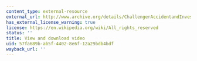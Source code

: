 ```yaml
---
content_type: external-resource
external_url: http://www.archive.org/details/ChallengerAccidentandInvestigation
has_external_license_warning: true
license: https://en.wikipedia.org/wiki/All_rights_reserved
status: ''
title: View and download video
uid: 57fa689b-ab5f-4402-8e6f-12a29bdb4bdf
wayback_url: ''
---
```

